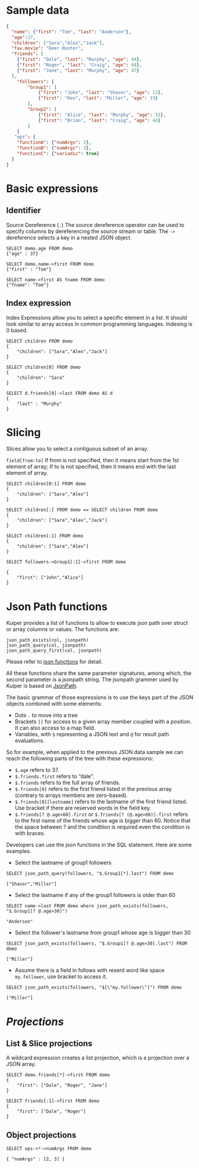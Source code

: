 # Sample data

```json
{
  "name": {"first": "Tom", "last": "Anderson"},
  "age":37,
  "children": ["Sara","Alex","Jack"],
  "fav.movie": "Deer Hunter",
  "friends": [
    {"first": "Dale", "last": "Murphy", "age": 44},
    {"first": "Roger", "last": "Craig", "age": 68},
    {"first": "Jane", "last": "Murphy", "age": 47}
  ],
    "followers": {
        "Group1": [
		    {"first": "John", "last": "Shavor", "age": 22},
		    {"first": "Ken", "last": "Miller", "age": 33}
        ],
        "Group2": [
            {"first": "Alice", "last": "Murphy", "age": 33},
		    {"first": "Brian", "last": "Craig", "age": 44}
        ]
    }
   "ops": {
   	"functionA": {"numArgs": 2},
    "functionB": {"numArgs": 3},
    "functionC": {"variadic": true}
  }
}
```

# Basic expressions

## Identifier 

Source Dereference (`.`) The source dereference operator can be used to specify columns by dereferencing the source stream or table. The ``->`` dereference selects a key in a nested JSON object.

```
SELECT demo.age FROM demo
{"age" : 37}
```



```
SELECT demo.name->first FROM demo
{"first" : "Tom"}
```



```
SELECT name->first AS fname FROM demo
{"fname": "Tom"}
```

## Index expression

Index Expressions allow you to select a specific element in a list. It should look similar to array access in common programming languages. Indexing is 0 based.

```
SELECT children FROM demo
{
    "children": ["Sara","Alex","Jack"]
}
```



```
SELECT children[0] FROM demo
{
    "children": "Sara"
}

SELECT d.friends[0]->last FROM demo AS d
{
    "last" : "Murphy"
}
```

# Slicing

Slices allow you to select a contiguous subset of an array. 

``field[from:to]`` If from is not specified, then it means start from the 1st element of array; If to is not specified, then it means end with the last element of array.

```
SELECT children[0:1] FROM demo
{
    "children": ["Sara","Alex"]
}
```



```
SELECT children[:] FROM demo == SELECT children FROM demo
{
    "children": ["Sara","Alex","Jack"]
}
```



```
SELECT children[:1] FROM demo
{
    "children": ["Sara","Alex"]
}
```



```
SELECT followers->Group1[:1]->first FROM demo

{
    "first": ["John","Alice"]
}
```

# Json Path functions

Kuiper provides a list of functions to allow to execute json path over struct or array columns or values. The functions are:

```tsql
json_path_exists(col, jsonpath)
json_path_query(col, jsonpath)
json_path_query_first(col, jsonpath)
```

Please refer to [json functions](sqls/built-in_functions.md#json-functions) for detail.

All these functions share the same parameter signatures, among which, the second parameter is a jsonpath string. The jsonpath grammer used by Kuiper is based on [JsonPath](https://goessner.net/articles/JsonPath/).  

The basic grammar of those expressions is to use the keys part of the JSON objects combined with some elements:

- Dots `.` to move into a tree
- Brackets `[]` for access to a given array member coupled with a position. It can also access to a map field.
- Variables, with `$` representing a JSON text and `@` for result path evaluations.

So for example, when applied to the previous JSON data sample we can reach the following parts of the tree with these expressions:

- `$.age` refers to 37.
- `$.friends.first` refers to “dale”.
- `$.friends` refers to the full array of friends.
- `$.friends[0]` refers to the first friend listed in the previous array (contrary to arrays members are zero-based).
- `$.friends[0][lastname]` refers to the lastname of the first friend listed. Use bracket if there are reserved words in the field key.
- `$.friends[? @.age>60].first` or `$.friends[? (@.age>60)].first` refers to the first name of the friends whose age is bigger than 60. Notice that the space between ? and the condition is required even the condition is with braces.

Developers can use the json functions in the SQL statement. Here are some examples.

- Select the lastname of group1 followers
```tsql
SELECT json_path_query(followers, "$.Group1[*].last") FROM demo

["Shavor","Miller"]
```

- Select the lastname if any of the group1 followers is older than 60
```tsql
SELECT name->last FROM demo where json_path_exists(followers, "$.Group1[? @.age>30]")

"Anderson"
```

- Select the follower's lastname from group1 whose age is bigger than 30
```tsql
SELECT json_path_exists(followers, "$.Group1[? @.age>30].last") FROM demo

["Miller"]
```

- Assume there is a field in follows with reserd word like space `my.follower`, use bracket to access it.
```tsql
SELECT json_path_exists(followers, "$[\"my.follower\"]") FROM demo

["Miller"]
```

# *Projections*

<!--Do we need to support this?-->

## List & Slice projections

A wildcard expression creates a list projection, which is a projection over a JSON array. 

```
SELECT demo.friends[*]->first FROM demo
{
    "first": ["Dale", "Roger", "Jane"]
}
```



```
SELECT friends[:1]->first FROM demo
{
    "first": ["Dale", "Roger"]
}
```

## Object projections



```
SELECT ops->*->numArgs FROM demo

{ "numArgs" : [2, 3] }
```

